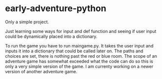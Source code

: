 # early-adventure-python
Only a simple project.

Just learning some ways for input and def function and seeing if user input could be dynamically placed into a dictionary.


To run the game you have to run maingame.py. It takes the user input and inputs it into a dictionary that could be called later on. The paths and choices are set, there is nothing past the red or blue room. 
The scope of an adventure game has somewhat exceeded what the code can do so this is only a very simple version of the game. 
I am currenty working on a newer version of another adventure game.
